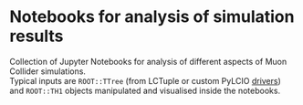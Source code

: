 # Notebooks for analysis of simulation results

Collection of Jupyter Notebooks for analysis of different aspects of Muon Collider simulations.  
Typical inputs are `ROOT::TTree` (from LCTuple or custom PyLCIO [drivers](pylcio)) and `ROOT::TH1` objects manipulated and visualised inside the notebooks.

